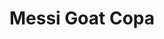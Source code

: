---
title: 'Messi Goat Copa'
category: futbol
designSlug: messi-goat-copa
image: '/products/idolos/messi-goat-copa/principal.jpg'
imageHover: '/products/idolos/messi-goat-copa/normal.jpg'
prendas: [
   {   
        title: 'Remera',
        slug: 'remera',          
        image: '/products/idolos/messi-goat-copa/normal.jpg',
        price: 'remerasPrecio',
        talles: 'remerasTalles'
    },
    {
        title: 'Remera Oversize',
        slug: 'remera-oversize',
        image: '/products/idolos/messi-goat-copa/oversize.jpg',
        price: 'oversizePrecio',
        talles: 'oversizeTalles'
    },
    {
        title: 'Musculosa M',
        slug: 'musculosa-mujer',
        image: '/products/idolos/messi-goat-copa/musculosa.jpg',
        price: 'musculosaPrecio',
        talles: 'musculosasMujerTalles'
    },
     {
        title: 'Musculosa H',
        slug: 'musculoso',
        image: '/products/idolos/messi-goat-copa/musculoso.jpg',
        price: 'musculosaPrecio',
        talles: 'musculosasHombreTalles'
    },
    {
        title: 'Pupera Oversize',
        slug: 'pupera-oversize',
        image: '/products/idolos/messi-goat-copa/pupera.jpg',
        price: 'remerasPrecio',
        talles: 'oversizePuperasTalles'
    },

    {
         title: 'Buzo',
         slug: 'buzo',
         image: '/products/idolos/messi-goat-copa/buzo.jpg',
         price: buzosPrecio,
        talles: 'BuzosTalles'
     },
]
---